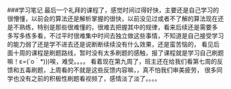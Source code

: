 ###学习笔记
最后一个礼拜的课程了，感觉时间过得好快，主要还是自己学习的很懵懂，以前会的算法还是解析掌握的很快，以前没见过或者不了解的算法现在还是不熟练，特别是那些很难懂的，很难去把握其中的规律，看来后续还是需要多
多写多练多看，不过平时很难集中时间去独立做这些事情，不知道是自己接受学习的能力弱了还是学不进去还是说断断续续没有什么效果，还是蛮苦恼的，
看见后面十周的课程是刷题路线，暂时没有太多刷题的感触，报了课程就是学习自己刷题嘛！ε=(´ο｀*)))唉，难受。。。。
看着现在第九周了，班主还在给我们看第七周的反馈和五毒刷题，上周看的不就是这些反馈内容嘛，，真不怕我们审美疲劳，
很多同学也没有之前的积极性刷题看视频了，感情淡了淡了。。。。